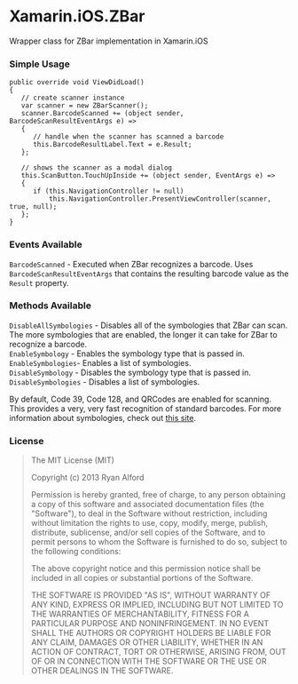 Xamarin.iOS.ZBar
================

Wrapper class for ZBar implementation in Xamarin.iOS

### Simple Usage


    public override void ViewDidLoad()
    {
       // create scanner instance
       var scanner = new ZBarScanner();
       scanner.BarcodeScanned += (object sender, BarcodeScanResultEventArgs e) =>
       {
          // handle when the scanner has scanned a barcode
          this.BarcodeResultLabel.Text = e.Result;
       };
       
       // shows the scanner as a modal dialog
       this.ScanButton.TouchUpInside += (object sender, EventArgs e) =>
       {
          if (this.NavigationController != null)
              this.NavigationController.PresentViewController(scanner, true, null);
       };
    }
    
### Events Available

`BarcodeScanned` - Executed when ZBar recognizes a barcode. Uses `BarcodeScanResultEventArgs` that contains the resulting barcode value as the `Result` property.

### Methods Available

`DisableAllSymbologies` - Disables all of the symbologies that ZBar can scan. The more symbologies that are enabled, the longer it can take for ZBar to recognize a barcode.  
`EnableSymbology` - Enables the symbology type that is passed in.  
`EnableSymbologies`- Enables a list of symbologies.  
`DisableSymbology` - Disables the symbology type that is passed in.  
`DisableSymbologies` - Disables a list of symbologies.  

By default, Code 39, Code 128, and QRCodes are enabled for scanning. This provides a very, very fast recognition of standard barcodes. For more information about symbologies, check out [this site](http://www.barcoding.com/information/barcode-symbology-definition.shtml).  

### License
> The MIT License (MIT)
> 
> Copyright (c) 2013 Ryan Alford
> 
> Permission is hereby granted, free of charge, to any person obtaining a copy
> of this software and associated documentation files (the "Software"), to deal
> in the Software without restriction, including without limitation the rights
> to use, copy, modify, merge, publish, distribute, sublicense, and/or sell
> copies of the Software, and to permit persons to whom the Software is
> furnished to do so, subject to the following conditions:
> 
> The above copyright notice and this permission notice shall be included in all
> copies or substantial portions of the Software.
> 
> THE SOFTWARE IS PROVIDED "AS IS", WITHOUT WARRANTY OF ANY KIND, EXPRESS OR
> IMPLIED, INCLUDING BUT NOT LIMITED TO THE WARRANTIES OF MERCHANTABILITY,
> FITNESS FOR A PARTICULAR PURPOSE AND NONINFRINGEMENT. IN NO EVENT SHALL THE
> AUTHORS OR COPYRIGHT HOLDERS BE LIABLE FOR ANY CLAIM, DAMAGES OR OTHER
> LIABILITY, WHETHER IN AN ACTION OF CONTRACT, TORT OR OTHERWISE, ARISING FROM,
> OUT OF OR IN CONNECTION WITH THE SOFTWARE OR THE USE OR OTHER DEALINGS IN THE
> SOFTWARE.
